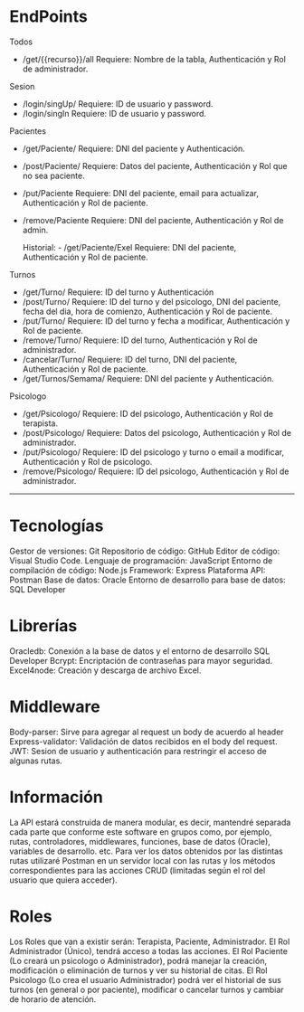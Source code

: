 # EndPoints

 Todos
 
  - /get/{{recurso}}/all    Requiere: Nombre de la tabla, Authenticación y Rol de administrador.

 Sesion
 
  - /login/singUp/          Requiere: ID de usuario y password.
  - /login/singIn           Requiere: ID de usuario y password.

 Pacientes
 
  - /get/Paciente/          Requiere: DNI del paciente y Authenticación.
  - /post/Paciente/         Requiere: Datos del paciente, Authenticación y Rol que no sea paciente.
  - /put/Paciente           Requiere: DNI del paciente, email para actualizar, Authenticación y Rol de paciente.
  - /remove/Paciente        Requiere: DNI del paciente, Authenticación y Rol de admin.

    Historial:
        - /get/Paciente/Exel      Requiere: DNI del paciente, Authenticación y Rol de paciente.
 
 Turnos
  
  - /get/Turno/             Requiere: ID del turno y Authenticación 
  - /post/Turno/            Requiere: ID del turno y del psicologo, DNI del paciente, fecha del dia, hora de comienzo, Authenticación y Rol de paciente.
  - /put/Turno/             Requiere: ID del turno y fecha a modificar, Authenticación y Rol de paciente.
  - /remove/Turno/          Requiere: ID del turno, Authenticación y Rol de administrador.
  - /cancelar/Turno/        Requiere: ID del turno, DNI del paciente, Authenticación y Rol de paciente.
  - /get/Turnos/Semama/     Requiere: DNI del paciente y Authenticación.
 
 
 Psicologo
  
  - /get/Psicologo/         Requiere: ID del psicologo, Authenticación y Rol de terapista.
  - /post/Psicologo/        Requiere: Datos del psicologo, Authenticación y Rol de administrador.
  - /put/Psicologo/         Requiere: ID del psicologo y turno o email a modificar, Authenticación y Rol de psicologo.
  - /remove/Psicologo/      Requiere: ID del psicologo, Authenticación y Rol de administrador.

-------------------------------------------------------------------------------------------------------------------------------------------------------

# Tecnologías

Gestor de versiones: Git 
Repositorio de código: GitHub
Editor de código: Visual Studio Code.
Lenguaje de programación: JavaScript
Entorno de compilación de código: Node.js
Framework: Express 
Plataforma API: Postman
Base de datos: Oracle
Entorno de desarrollo para base de datos: SQL Developer

# Librerías

Oracledb: Conexión a la base de datos y el entorno de desarrollo SQL Developer
Bcrypt: Encriptación de contraseñas para mayor seguridad.
Excel4node: Creación y descarga de archivo Excel.

# Middleware

Body-parser: Sirve para agregar al request un body de acuerdo al header
Express-validator: Validación de datos recibidos en el body del request.
JWT: Sesion de usuario y authenticación para restringir el acceso de algunas rutas.


# Información

La API estará construida de manera modular, es decir, mantendré separada cada parte que conforme este software en grupos como, por ejemplo, rutas, controladores, middlewares, funciones, base de datos (Oracle), variables de desarrollo. etc.
Para ver los datos obtenidos por las distintas rutas utilizaré Postman en un servidor local con las rutas y los métodos correspondientes para las acciones CRUD (limitadas según el rol del usuario que quiera acceder). 

# Roles

Los Roles que van a existir serán: Terapista, Paciente, Administrador.
El Rol Administrador (Único), tendrá acceso a todas las acciones.
El Rol Paciente (Lo creará un psicologo o Administrador), podrá manejar la creación, modificación o eliminación de turnos y ver su historial de citas. 
El Rol Psicologo (Lo crea el usuario Administrador) podrá ver el historial de sus turnos (en general o por paciente), modificar o cancelar turnos y cambiar de horario de atención.

